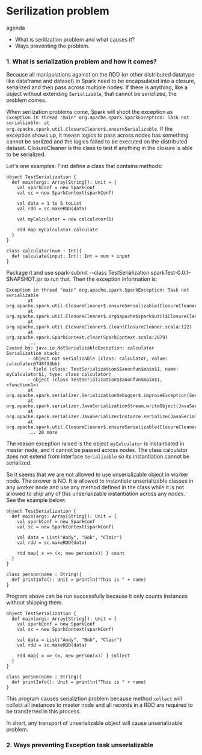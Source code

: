 # Serilization problem
agenda
* What is serilization problem and what causes it?
* Ways preventing the problem.

### 1. What is serialization problem and how it comes?
Because all manipulations against on the RDD (or other distributed datatype like dataframe and dataset) in Spark need to be encapsulated into a closure, serialized and then pass across multiple nodes. If there is anything, like a object without extending `Serializable`, that cannot be serialized, the problem comes. 

When serlization problems come, Spark will shoot the exception as `Exception in thread "main" org.apache.spark.SparkException: Task not serializable: at org.apache.spark.util.ClosureCleaner$.ensureSerializable`. If the exception shows up, it measn logics to pass across nodes has something cannot be serlized and the logics failed to be executed on the distributed dataset. ClosureCleaner is the class to test if anything in the closure is able to be serialized.
 
Let's one examples:
First define a class that contains methods:
```
object TestSerialization {
  def main(args: Array[String]): Unit = {
    val sparkConf = new SparkConf
    val sc = new SparkContext(sparkConf)
    
    val data = 1 to 5 toList
    val rdd = sc.makeRDD(data)
    
    val myCalculator = new calculator(1)
    
    rdd map myCalculator.calculate 
  }
}

class calculator(num : Int){
  def calculate(input: Int): Int = num + input
}
```

Package it and use spark-submit --class TestSerialization sparkTest-0.0.1-SNAPSHOT.jar to run that. Then the exception information is:
```
Exception in thread "main" org.apache.spark.SparkException: Task not serializable
        at org.apache.spark.util.ClosureCleaner$.ensureSerializable(ClosureCleaner.scala:304)
        at org.apache.spark.util.ClosureCleaner$.org$apache$spark$util$ClosureCleaner$$clean(ClosureCleaner.scala:294)
        at org.apache.spark.util.ClosureCleaner$.clean(ClosureCleaner.scala:122)
        at org.apache.spark.SparkContext.clean(SparkContext.scala:2079)
        ...
Caused by: java.io.NotSerializableException: calculator
Serialization stack:
        - object not serializable (class: calculator, value: calculator@748f93bb)
        - field (class: TestSerialization$$anonfun$main$1, name: myCalculator$1, type: class calculator)
        - object (class TestSerialization$$anonfun$main$1, <function1>)
        at org.apache.spark.serializer.SerializationDebugger$.improveException(SerializationDebugger.scala:40)
        at org.apache.spark.serializer.JavaSerializationStream.writeObject(JavaSerializer.scala:47)
        at org.apache.spark.serializer.JavaSerializerInstance.serialize(JavaSerializer.scala:101)
        at org.apache.spark.util.ClosureCleaner$.ensureSerializable(ClosureCleaner.scala:301)
        ... 20 more
```
The reason exception raised is the object `myCalculator` is instantiated in master node, and it cannot be passed across nodes. The class calculator does not extend from interface `Serializable` so its instantiation cannot be serialized.  

So it seems that we are not allowed to use unserializable object in worker node. The answer is NO. It is allowed to instantiate unserializable classes in any worker node and use any method defined in the class while it is not allowed to ship any of this unserializable instantiation across any nodes.  
See the example below:
```
object TestSerialization {
  def main(args: Array[String]): Unit = {
    val sparkConf = new SparkConf
    val sc = new SparkContext(sparkConf)
    
    val data = List("Andy", "Bob", "Clair")
    val rdd = sc.makeRDD(data)
    
    rdd map{ x => (x, new person(x)) } count 
  }
}

class person(name : String){
  def printInfo(): Unit = println("This is " + name)
}
```
Program above can be run successfully because it only counts instances without shipping them.
```
object TestSerialization {
  def main(args: Array[String]): Unit = {
    val sparkConf = new SparkConf
    val sc = new SparkContext(sparkConf)
    
    val data = List("Andy", "Bob", "Clair")
    val rdd = sc.makeRDD(data)
    
    rdd map{ x => (x, new person(x)) } collect
  }
}

class person(name : String){
  def printInfo(): Unit = println("This is " + name)
}
```
This program causes serializtion problem because method `collect` will collect all instances to master node and all records in a RDD are required to be transferred in this process.

In short, any transport of unserializable object will cause unserializable problem.

### 2. Ways preventing Exception task unserializable
